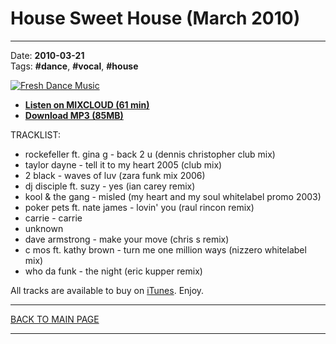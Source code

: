 # House Sweet House (March 2010)

----

Date: **2010-03-21**  
Tags: **#dance**, **#vocal**, **#house**  

[![Fresh Dance Music](https://drive.google.com/uc?export=download&id=0B8ZWtaisj528UURtMjg0TFFYcTA)](https://www.mixcloud.com/FreshDanceMusic/house-sweet-house-march-2010/)

* [**Listen on MIXCLOUD (61 min)**](https://www.mixcloud.com/FreshDanceMusic/house-sweet-house-march-2010/)
* [**Download MP3 (85MB)**](https://1drv.ms/u/s!AmzuuXrjf51v2LFvI5T8HfjjelMJsA?e=lZt7mK)

TRACKLIST:

* rockefeller ft. gina g - back 2 u (dennis christopher club mix)
* taylor dayne - tell it to my heart 2005 (club mix)
* 2 black - waves of luv (zara funk mix 2006)
* dj disciple ft. suzy - yes (ian carey remix)
* kool & the gang - misled (my heart and my soul whitelabel promo 2003)
* poker pets ft. nate james - lovin' you (raul rincon remix)
* carrie - carrie
* unknown
* dave armstrong - make your move (chris s remix)
* c mos ft. kathy brown - turn me one million ways (nizzero whitelabel mix)
* who da funk - the night (eric kupper remix)

All tracks are available to buy on <a href="http://itunes.apple.com/pl/" target="_blank">iTunes</a>.
Enjoy.

----

[BACK TO MAIN PAGE](./README.md)

----
